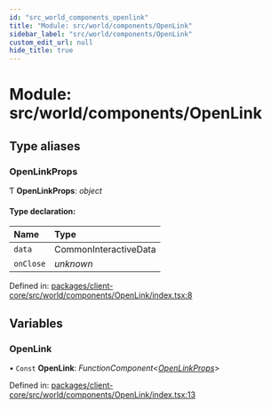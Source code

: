 ```yaml
---
id: "src_world_components_openlink"
title: "Module: src/world/components/OpenLink"
sidebar_label: "src/world/components/OpenLink"
custom_edit_url: null
hide_title: true
---
```


# Module: src/world/components/OpenLink

## Type aliases

### OpenLinkProps

Ƭ **OpenLinkProps**: *object*

#### Type declaration:

Name | Type |
:------ | :------ |
`data` | CommonInteractiveData |
`onClose` | *unknown* |

Defined in: [packages/client-core/src/world/components/OpenLink/index.tsx:8](https://github.com/xr3ngine/xr3ngine/blob/716a06460/packages/client-core/src/world/components/OpenLink/index.tsx#L8)

## Variables

### OpenLink

• `Const` **OpenLink**: *FunctionComponent*<[*OpenLinkProps*](src_world_components_openlink.md#openlinkprops)\>

Defined in: [packages/client-core/src/world/components/OpenLink/index.tsx:13](https://github.com/xr3ngine/xr3ngine/blob/716a06460/packages/client-core/src/world/components/OpenLink/index.tsx#L13)
